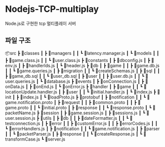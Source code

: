 # Nodejs-TCP-multiplay

Node.js로 구현한 tcp 멀티플레이 서버

## 파일 구조

📦src
┣ 📂classes
┃ ┣ 📂managers
┃ ┃ ┗ 📜latency.manager.js
┃ ┗ 📂models
┃ ┃ ┣ 📜game.class.js
┃ ┃ ┗ 📜user.class.js
┣ 📂constants
┃ ┣ 📜dbconfig.js
┃ ┣ 📜env.js
┃ ┣ 📜handlerIds.js
┃ ┗ 📜header.js
┣ 📂db
┃ ┣ 📂game
┃ ┃ ┣ 📜game.db.js
┃ ┃ ┗ 📜game.queries.js
┃ ┣ 📂migration
┃ ┃ ┗ 📜createSchemas.js
┃ ┣ 📂sql
┃ ┃ ┣ 📜game_db.sql
┃ ┃ ┗ 📜user_db.sql
┃ ┣ 📂user
┃ ┃ ┣ 📜user.db.js
┃ ┃ ┗ 📜user.queries.js
┃ ┗ 📜database.js
┣ 📂events
┃ ┣ 📜onConnection.js
┃ ┣ 📜onData.js
┃ ┣ 📜onEnd.js
┃ ┗ 📜onError.js
┣ 📂handler
┃ ┣ 📂game
┃ ┃ ┗ 📜locationUpdate.handler.js
┃ ┣ 📂user
┃ ┃ ┗ 📜initial.handler.js
┃ ┗ 📜index.js
┣ 📂init
┃ ┣ 📜index.js
┃ ┗ 📜loadProto.js
┣ 📂protobuf
┃ ┣ 📂notification
┃ ┃ ┗ 📜game.notification.proto
┃ ┣ 📂request
┃ ┃ ┣ 📜common.proto
┃ ┃ ┣ 📜game.proto
┃ ┃ ┗ 📜initial.proto
┃ ┣ 📂response
┃ ┃ ┗ 📜response.proto
┃ ┗ 📜packetName.js
┣ 📂session
┃ ┣ 📜game.session.js
┃ ┣ 📜sessions.js
┃ ┗ 📜user.session.js
┣ 📂utils
┃ ┣ 📂db
┃ ┃ ┣ 📜dateFormatter.js
┃ ┃ ┗ 📜testconnection.js
┃ ┣ 📂error
┃ ┃ ┣ 📜customError.js
┃ ┃ ┣ 📜errorCodes.js
┃ ┃ ┗ 📜errorHandlers.js
┃ ┣ 📂notification
┃ ┃ ┗ 📜game.notification.js
┃ ┣ 📂parser
┃ ┃ ┗ 📜packetParser.js
┃ ┣ 📂response
┃ ┃ ┗ 📜createResponse.js
┃ ┗ 📜transformCase.js
┗ 📜server.js
